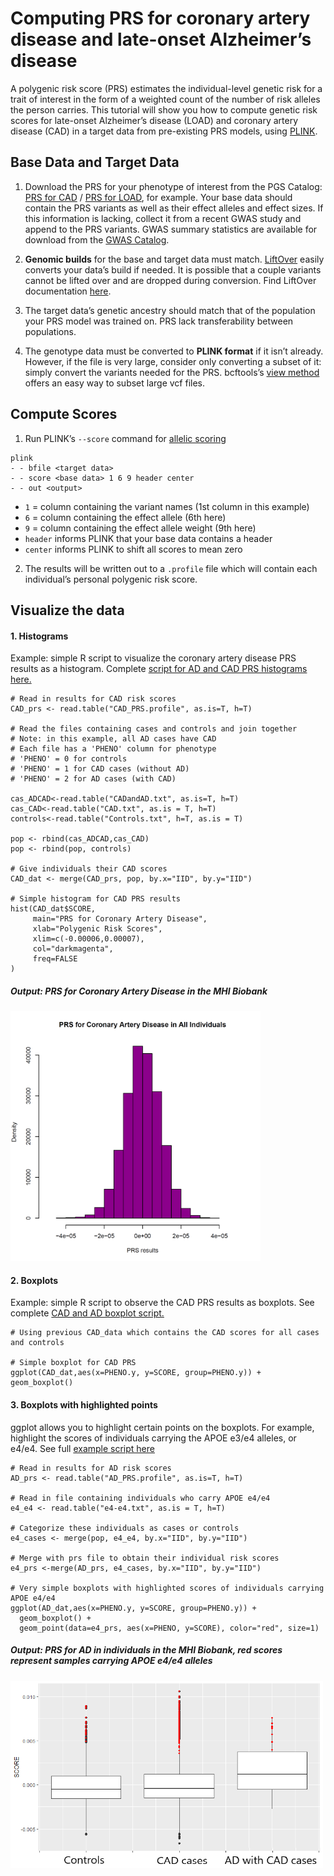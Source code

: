 # Computing PRS for coronary artery disease and late-onset Alzheimer’s disease 
A polygenic risk score (PRS) estimates the individual-level genetic risk for a trait of interest in the form of a weighted count of the number of risk alleles the person carries. This tutorial will show you how to compute genetic risk scores for late-onset Alzheimer’s disease (LOAD) and coronary artery disease (CAD) in a target data from pre-existing PRS models, using [PLINK](https://www.cog-genomics.org/plink/2.0/). 

## Base Data and Target Data
1.	Download the PRS for your phenotype of interest from the PGS Catalog: 
[PRS for CAD](https://www.pgscatalog.org/score/PGS000018/) / [PRS for LOAD](https://www.pgscatalog.org/score/PGS000334/), for example.
Your base data should contain the PRS variants as well as their effect alleles and effect sizes. If this information is lacking, collect it from a recent GWAS study and append to the PRS variants. GWAS summary statistics are available for download from the [GWAS Catalog](https://www.ebi.ac.uk/gwas/home).
 
2.	**Genomic builds** for the base and target data must match. [LiftOver](https://genome.ucsc.edu/cgi-bin/hgLiftOver/) easily converts your data’s build if needed. It is possible that a couple variants cannot be lifted over and are dropped during conversion. Find LiftOver documentation [here](https://genome.sph.umich.edu/wiki/LiftOver/). 

3. The target data’s genetic ancestry should match that of the population your PRS model was trained on. PRS lack transferability between populations.

4.	The genotype data must be converted to **PLINK format** if it isn’t already. However, if the file is very large, consider only converting a subset of it: simply convert the variants needed for the PRS. bcftools’s [view method](http://samtools.github.io/bcftools/bcftools.html#view) offers an easy way to subset large vcf files. 

## Compute Scores
1.	Run PLINK’s `--score` command for [allelic scoring](https://www.cog-genomics.org/plink/1.9/score)
```
plink 
- - bfile <target data>        
- - score <base data> 1 6 9 header center         
- - out <output>
```
- `1` = column containing the variant names (1st column in this example)
- `6` = column containing the effect allele (6th here)
- `9` = column containing the effect allele weight (9th here)
- `header` informs PLINK that your base data contains a header
- `center` informs PLINK to shift all scores to mean zero

2.	The results will be written out to a `.profile` file which will contain each individual’s personal polygenic risk score. 

## Visualize the data
#### 1.	Histograms
Example: simple R script to visualize the coronary artery disease PRS results as a histogram. Complete [script for AD and CAD PRS histograms here.](https://github.com/GaglianoTaliun-Lab/PRS_CADandAD/blob/main/PRS-Histogram.R)
```
# Read in results for CAD risk scores
CAD_prs <- read.table("CAD_PRS.profile", as.is=T, h=T)

# Read the files containing cases and controls and join together
# Note: in this example, all AD cases have CAD
# Each file has a 'PHENO' column for phenotype
# 'PHENO' = 0 for controls
# 'PHENO' = 1 for CAD cases (without AD)
# 'PHENO' = 2 for AD cases (with CAD)

cas_ADCAD<-read.table("CADandAD.txt", as.is=T, h=T)
cas_CAD<-read.table("CAD.txt", as.is = T, h=T)
controls<-read.table("Controls.txt", h=T, as.is = T)

pop <- rbind(cas_ADCAD,cas_CAD)
pop <- rbind(pop, controls)

# Give individuals their CAD scores
CAD_dat <- merge(CAD_prs, pop, by.x="IID", by.y="IID")

# Simple histogram for CAD PRS results
hist(CAD_dat$SCORE,
     main="PRS for Coronary Artery Disease",
     xlab="Polygenic Risk Scores",
     xlim=c(-0.00006,0.00007),
     col="darkmagenta",
     freq=FALSE
)
```
##### Output: PRS for Coronary Artery Disease in the MHI Biobank
<img src="https://github.com/GaglianoTaliun-Lab/PRS_CADandAD/blob/main/Histogram-CAD-PRS.PNG" width="400" height="400">

#### 2.	Boxplots
Example: simple R script to observe the CAD PRS results as boxplots. See complete [CAD and AD boxplot script.](https://github.com/GaglianoTaliun-Lab/PRS_CADandAD/blob/main/PRS-Boxplots.R)
```
# Using previous CAD_data which contains the CAD scores for all cases and controls

# Simple boxplot for CAD PRS
ggplot(CAD_dat,aes(x=PHENO.y, y=SCORE, group=PHENO.y)) + geom_boxplot()
```


#### 3.	Boxplots with highlighted points 
ggplot allows you to highlight certain points on the boxplots. For example, highlight the scores of individuals carrying the APOE e3/e4 alleles, or e4/e4. See full [example script here](https://github.com/GaglianoTaliun-Lab/PRS_CADandAD/blob/main/PRS_Boxplots_APOE.R)
```
# Read in results for AD risk scores
AD_prs <- read.table("AD_PRS.profile", as.is=T, h=T)

# Read in file containing individuals who carry APOE e4/e4
e4_e4 <- read.table("e4-e4.txt", as.is = T, h=T)

# Categorize these individuals as cases or controls
e4_cases <- merge(pop, e4_e4, by.x="IID", by.y="IID")

# Merge with prs file to obtain their individual risk scores
e4_prs <-merge(AD_prs, e4_cases, by.x="IID", by.y="IID")

# Very simple boxplots with highlighted scores of individuals carrying APOE e4/e4
ggplot(AD_dat,aes(x=PHENO.y, y=SCORE, group=PHENO.y)) +
  geom_boxplot() +
  geom_point(data=e4_prs, aes(x=PHENO, y=SCORE), color="red", size=1)
```
##### Output: PRS for AD in individuals in the MHI Biobank, red scores represent samples carrying APOE e4/e4 alleles
<img src="https://github.com/GaglianoTaliun-Lab/PRS_CADandAD/blob/main/Boxplot_APOE_e4-e4.png" width="500" height="300">

